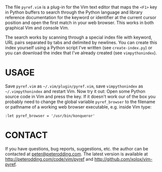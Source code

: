 The file `pyref.vim` is a plug-in for the Vim text editor that maps the `<F1>`
key in Python buffers to search through the Python language and library
reference documentation for the keyword or identifier at the current cursor
position and open the first match in your web browser. This works in both
graphical Vim and console Vim.

The search works by scanning through a special index file with keyword, URL
pairs separated by tabs and delimited by newlines. You can create this index
yourself using a Python script I've written (see `create-index.py`) or you
can download the index that I've already created (see `vimpythonindex`).

 USAGE
=======

Save `pyref.vim` as `~/.vim/plugin/pyref.vim`, save `vimpythonindex` as
`~/.vimpythonindex` and restart Vim. Now try it out: Open some Python source
code in Vim and press the <F1> key. If it doesn't work our of the box you
probably need to change the global variable `pyref_browser` to the filename or
pathname of a working web browser executable, e.g. inside Vim type:

    :let pyref_browser = '/usr/bin/konqueror'

 CONTACT
=========

If you have questions, bug reports, suggestions, etc. the author can be
contacted at <peter@peterodding.com>. The latest version is available
at <http://peterodding.com/code/vim/pyref> and <http://github.com/xolox/vim-pyref>.

